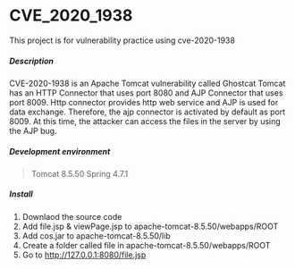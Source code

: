 # CVE_2020_1938

This project is for vulnerability practice using cve-2020-1938


##### Description
CVE-2020-1938 is an Apache Tomcat vulnerability called Ghostcat
Tomcat has an HTTP Connector that uses port 8080 and AJP Connector that uses port 8009. Http connector provides http web service and AJP is used for data exchange. Therefore, the ajp connector is activated by default as port 8009. At this time, the attacker can access the files in the server by using the AJP bug.



##### Development environment
> Tomcat 8.5.50
> Spring 4.7.1



##### Install
1. Downlaod the source code
2. Add file.jsp & viewPage.jsp to  apache-tomcat-8.5.50/webapps/ROOT
3. Add cos.jar to apache-tomcat-8.5.50/lib
4. Create a folder called file in apache-tomcat-8.5.50/webapps/ROOT
5. Go to http://127.0.0.1:8080/file.jsp
